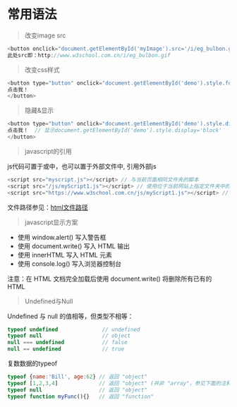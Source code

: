 # 常用语法

> 改变image src

```javascript
<button onclick="document.getElementById('myImage').src='/i/eg_bulbon.gif'">开灯</button>
此处src即：http://www.w3school.com.cn/i/eg_bulbon.gif
```

> 改变css样式

```javascript
<button type="button" onclick="document.getElementById('demo').style.fontSize='35px'">
点击我！
</button>
```

> 隐藏&显示

```javascript
<button type="button" onclick="document.getElementById('demo').style.display='none'">
点击我！  // 显示document.getElementById('demo').style.display='block'
</button>
```

> javascript的引用

js代码可置于<head></head>或<body></body>中，也可以置于外部文件中, 引用外部js
```javascript
<script src="myscript.js"></script> // 与当前页面相同文件夹的脚本
<script src="/js/myScript1.js"></script> // 使用位于当前网站上指定文件夹中的脚本
<script src="https://www.w3school.com.cn/js/myScript1.js"></script> // 可通过完整的 URL 或相对于当前网页的路径引用外部脚本
```
文件路径参见：[html文件路径](http://www.w3school.com.cn/html/html_filepaths.asp)

> javascript显示方案

- 使用 window.alert() 写入警告框
- 使用 document.write() 写入 HTML 输出
- 使用 innerHTML 写入 HTML 元素
- 使用 console.log() 写入浏览器控制台

注意：在 HTML 文档完全加载后使用 document.write() 将删除所有已有的 HTML

> Undefined与Null

Undefined 与 null 的值相等，但类型不相等：
```javascript
typeof undefined              // undefined
typeof null                   // object
null === undefined            // false
null == undefined             // true
```

复数数据的typeof
```javascript
typeof {name:'Bill', age:62} // 返回 "object"
typeof [1,2,3,4]             // 返回 "object" (并非 "array"，参见下面的注释)
typeof null                  // 返回 "object"
typeof function myFunc(){}   // 返回 "function"
```


